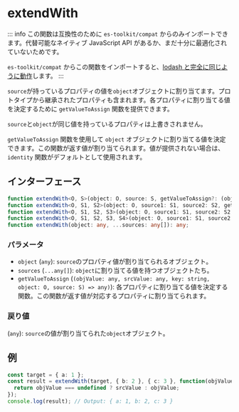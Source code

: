# extendWith

::: info
この関数は互換性のために `es-toolkit/compat` からのみインポートできます。代替可能なネイティブ JavaScript API があるか、まだ十分に最適化されていないためです。

`es-toolkit/compat` からこの関数をインポートすると、[lodash と完全に同じように動作](../../../compatibility.md)します。
:::

`source`が持っているプロパティの値を`object`オブジェクトに割り当てます。プロトタイプから継承されたプロパティも含まれます。各プロパティに割り当てる値を決定するために `getValueToAssign` 関数を提供できます。

`source`と`object`が同じ値を持っているプロパティは上書きされません。

`getValueToAssign` 関数を使用して `object` オブジェクトに割り当てる値を決定できます。この関数が返す値が割り当てられます。値が提供されない場合は、`identity` 関数がデフォルトとして使用されます。

## インターフェース

```typescript
function extendWith<O, S>(object: O, source: S, getValueToAssign?: (objValue: any, srcValue: any, key: string, object: O, source: S) => any): O & S;
function extendWith<O, S1, S2>(object: O, source1: S1, source2: S2, getValueToAssign?: (objValue: any, srcValue: any, key: string, object: O, source: S1 | S2) => any): O & S1 & S2;
function extendWith<O, S1, S2, S3>(object: O, source1: S1, source2: S2, source3: S3, getValueToAssign?: (objValue: any, srcValue: any, key: string, object: O, source: S1 | S2 | S3) => any): O & S1 & S2 & S3;
function extendWith<O, S1, S2, S3, S4>(object: O, source1: S1, source2: S2, source3: S3, source4: S4, getValueToAssign?: (objValue: any, srcValue: any, key: string, object: O, source: S1 | S2 | S3 | S4) => any): O & S1 & S2 & S3 & S4;
function extendWith(object: any, ...sources: any[]): any;
```

### パラメータ

- `object` (`any`): `source`のプロパティ値が割り当てられるオブジェクト。
- `sources` (`...any[]`): `object`に割り当てる値を持つオブジェクトたち。
- `getValueToAssign` (`(objValue: any, srcValue: any, key: string, object: O, source: S) => any)`): 各プロパティに割り当てる値を決定する関数。この関数が返す値が対応するプロパティに割り当てられます。

### 戻り値

(`any`): `source`の値が割り当てられた`object`オブジェクト。

## 例

```typescript
const target = { a: 1 };
const result = extendWith(target, { b: 2 }, { c: 3 }, function(objValue, srcValue) {
  return objValue === undefined ? srcValue : objValue;
});
console.log(result); // Output: { a: 1, b: 2, c: 3 }
```